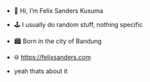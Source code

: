 - 👋 Hi, I’m Felix Sanders Kusuma
- 🕹️ I usually do random stuff, nothing specific
- 🏙️ Born in the city of Bandung
- 🌐 https://felixsanders.com

- yeah thats about it

<!---
FelixSanders/FelixSanders is a ✨ special ✨ repository because its `README.md` (this file) appears on your GitHub profile.
You can click the Preview link to take a look at your changes.
--->
